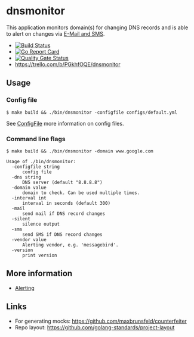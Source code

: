 # dnsmonitor

This application monitors domain(s) for changing DNS records and is able to alert on changes via [E-Mail and SMS](../../wiki/Alerting).

* [![Build Status](https://github.com/felixfriedrich/dnsmonitor/workflows/check-commit/badge.svg)](https://github.com/felixfriedrich/dnsmonitor/actions)
* [![Go Report Card](https://goreportcard.com/badge/github.com/felixfriedrich/dnsmonitor)](https://goreportcard.com/report/github.com/felixfriedrich/dnsmonitor)
* [![Quality Gate Status](https://sonarcloud.io/api/project_badges/measure?project=felixfriedrich_dnsmonitor&metric=alert_status)](https://sonarcloud.io/dashboard?id=felixfriedrich_dnsmonitor)
* https://trello.com/b/PGkhfOQE/dnsmonitor


## Usage

### Config file

```
$ make build && ./bin/dnsmonitor -configfile configs/default.yml
```

See [ConfigFile](../../wiki/ConfigFile) more information on config files.


### Command line flags
```
$ make build && ./bin/dnsmonitor -domain www.google.com
```

```
Usage of ./bin/dnsmonitor:
  -configfile string
      config file
  -dns string
      DNS server (default "8.8.8.8")
  -domain value
      domain to check. Can be used multiple times.
  -interval int
      interval in seconds (default 300)
  -mail
      send mail if DNS record changes
  -silent
      silence output
  -sms
      send SMS if DNS record changes
  -vendor value
      Alerting vendor, e.g. 'messagebird'.
  -version
      print version
```

## More information
* [Alerting](../../wiki/Alerting)

## Links
* For generating mocks: https://github.com/maxbrunsfeld/counterfeiter
* Repo layout: https://github.com/golang-standards/project-layout
